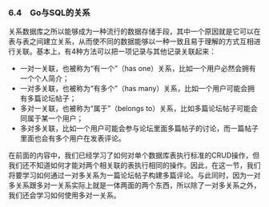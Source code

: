 ### 6.4　Go与SQL的关系

关系数据库之所以能够成为一种流行的数据存储手段，其中一个原因就是它可以在表与表之间建立关系，从而使不同的数据能够以一种一致且易于理解的方式互相进行关联。基本上，有4种方法可以把一项记录与其他记录关联起来：

+ 一对一关联，也被称为“有一个”（has one）关系，比如一个用户必然会拥有一个个人简介；
+ 一对多关联，也被称为“有多个”（has many）关系，比如一个用户可能会拥有多篇论坛帖子；
+ 多对一关联，也被称为“属于”（belongs to）关系，比如多篇论坛帖子可能会同属于某一个用户；
+ 多对多关联，比如一个用户可能会参与论坛里面多篇帖子的讨论，而一篇帖子里面也会有多个用户在发表评论。

在前面的内容中，我们已经学习了如何对单个数据库表执行标准的CRUD操作，但我们还不知道如何才能对两个相关联的表执行相同的操作。因此，在这一节，我们将要学习如何通过一对多关系为一篇论坛帖子构建多篇评论。与此同时，因为一对多关系跟多对一关系实际上就是一体两面的两个东西，所以除了一对多关系之外，我们还会学习如何使用多对一关系。

